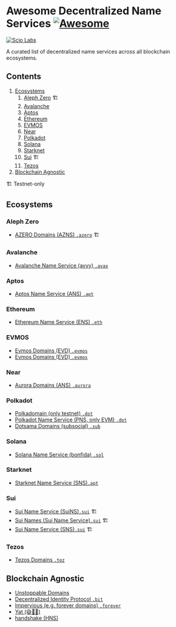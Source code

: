 # Awesome Decentralized Name Services [![Awesome](https://awesome.re/badge.svg)](https://awesome.re)

[![Scio Labs](https://img.shields.io/badge/Scio%20Labs-We%20are%20hiring-black)](https://scio.xyz)

A curated list of decentralized name services across all blockchain ecosystems.


## Contents

1. [Ecosystems](#ecosystems)
   1. [Aleph Zero](#aleph-zero) 🏗️
   2. [Avalanche](#avalanche)
   3. [Aptos](#aptos)
   4. [Ethereum](#ethereum)
   5. [EVMOS](#evmos)
   6. [Near](#near)
   7. [Polkadot](#polkadot)
   8. [Solana](#solana)
   9. [Starknet](#starknet)
   10. [Sui](#sui) 🏗️
   11. [Tezos](#tezos)
2. [Blockchain Agnostic](#blockchain-agnostic)

🏗️ Testnet-only

## Ecosystems

### Aleph Zero

* [AZERO Domains (AZNS) `.azero`](https://azero.domains) 🏗️

### Avalanche

* [Avalanche Name Service (avvy) `.avax`](https://app.avvy.domains/)

### Aptos

* [Aptos Name Service (ANS) `.apt`](https://www.aptosnames.com/)

### Ethereum

* [Ethereum Name Service (ENS) `.eth`](https://ens.domains/)

### EVMOS
* [Evmos Domains (EVD) `.evmos`](https://evmos.domains/)
* [Evmos Domains (EVD) `.evmos`](https://evmos.domains/)

### Near 

* [Aurora Domains (ANS) `.aurora`](https://auroradomains.dev/)

### Polkadot

* [Polkadomain (only testnet) `.dot`](https://polkadomain.org/) 
* [Polkadot Name Service (PNS, only EVM) `.dot`](https://www.pns.link/) 
* [Dotsama Domains (subsocial) `.sub`](https://app.subsocial.network/dd) 

### Solana
* [Solana Name Service (bonfida) `.sol`](https://naming.bonfida.org/)

### Starknet

* [Starknet Name Service (SNS)`.apt`](https://starknames.vercel.app/)

### Sui

* [Sui Name Service (SuiNS)`.sui`](https://app.suins.io/) 🏗️
* [Sui Names (Sui Name Service)`.sui`](https://sui-names.com/) 🏗️
* [Sui Name Service (SNS)`.sui`](https://sns.domains/) 🏗️

### Tezos

* [Tezos Domains `.tez`](https://tezos.domains/)


## Blockchain Agnostic

* [Unstoppable Domains](https://unstoppabledomains.com/)
* [Decentralized Identity Protocol `.bit`](https://www.did.id/)
* [Impervious (e.g. forever domains) `.forever`](https://impervious.domains/)
* [Yat (😄🤩🔥)](https://y.at/)
* [handshake (HNS)](https://handshake.org/)

